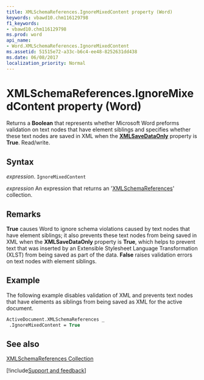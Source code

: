 ```yaml
---
title: XMLSchemaReferences.IgnoreMixedContent property (Word)
keywords: vbawd10.chm116129798
f1_keywords:
- vbawd10.chm116129798
ms.prod: word
api_name:
- Word.XMLSchemaReferences.IgnoreMixedContent
ms.assetid: 51515e72-a33c-b6c4-ee48-8252631dd438
ms.date: 06/08/2017
localization_priority: Normal
---
```



# XMLSchemaReferences.IgnoreMixedContent property (Word)

Returns a  **Boolean** that represents whether Microsoft Word preforms validation on text nodes that have element siblings and specifies whether these text nodes are saved in XML when the **[XMLSaveDataOnly](overview/Word.md)** property is **True**. Read/write.


## Syntax

_expression_. `IgnoreMixedContent`

 _expression_ An expression that returns an '[XMLSchemaReferences](Word.XMLSchemaReferences.md)' collection.


## Remarks

 **True** causes Word to ignore schema violations caused by text nodes that have element siblings; it also prevents these text nodes from being saved in XML when the **XMLSaveDataOnly** property is **True**, which helps to prevent text that was inserted by an Extensible Stylesheet Language Transformation (XLST) from being saved as part of the data. **False** raises validation errors on text nodes with element siblings.


## Example

The following example disables validation of XML and prevents text nodes that have elements as siblings from being saved as XML for the active document.


```vb
ActiveDocument.XMLSchemaReferences _ 
 .IgnoreMixedContent = True
```


## See also


[XMLSchemaReferences Collection](Word.XMLSchemaReferences.md)

[!include[Support and feedback](~/includes/feedback-boilerplate.md)]